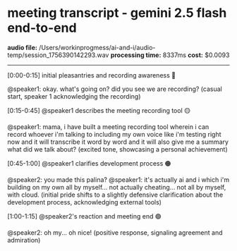 # meeting transcript - gemini 2.5 flash end-to-end

**audio file:** /Users/workinprogmess/ai-and-i/audio-temp/session_1756390142293.wav
**processing time:** 8337ms
**cost:** $0.0093

---

[0:00-0:15] initial pleasantries and recording awareness 🔵

@speaker1: okay. what's going on? did you see we are recording?
(casual start, speaker 1 acknowledging the recording)

[0:15-0:45] @speaker1 describes the meeting recording tool 🟡

@speaker1: mama, i have built a meeting recording tool wherein i can record whoever i'm talking to including my own voice like i'm testing right now and it will transcribe it word by word and it will also give me a summary what did we talk about?
(excited tone, showcasing a personal achievement)

[0:45-1:00] @speaker1 clarifies development process 🟠

@speaker2: you made this palina?
@speaker1: it's actually ai and i which i'm building on my own all by myself... not actually cheating... not all by myself, with cloud.
(initial pride shifts to a slightly defensive clarification about the development process, acknowledging external tools)

[1:00-1:15] @speaker2's reaction and meeting end  🟢

@speaker2: oh my... oh nice!
(positive response, signaling agreement and admiration)